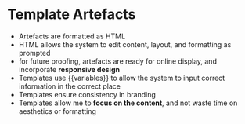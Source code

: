 # Template Artefacts
* Artefacts are formatted as HTML
* HTML allows the system to edit content, layout, and formatting as prompted
* for future proofing, artefacts are ready for online display, and incorporate **responsive design**
* Templates use {{variables}} to allow the system to input correct information in the correct place
* Templates ensure consistency in branding
* Templates allow me to **focus on the content**, and not waste time on aesthetics or formatting
